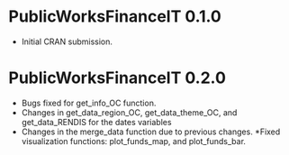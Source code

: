 # PublicWorksFinanceIT 0.1.0

* Initial CRAN submission.

# PublicWorksFinanceIT 0.2.0

* Bugs fixed for get_info_OC function. 
* Changes in get_data_region_OC, get_data_theme_OC, and get_data_RENDIS for the dates variables 
* Changes in the merge_data function due to previous changes.
*Fixed visualization functions: plot_funds_map, and plot_funds_bar.


